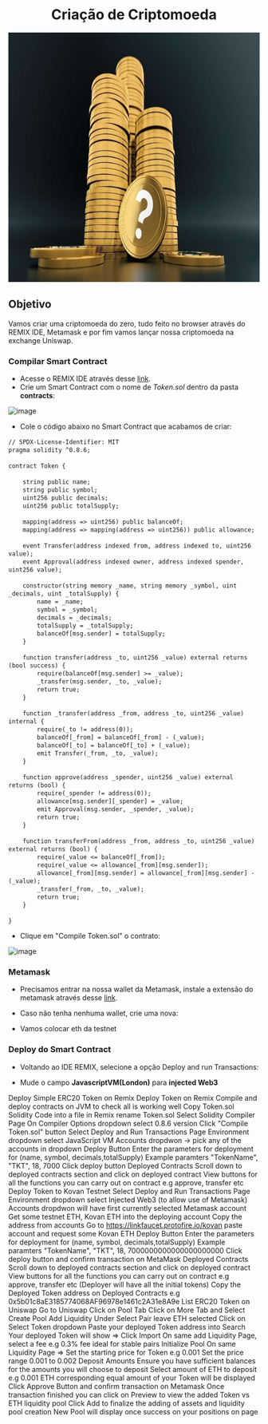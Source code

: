 <h1 align="center">Criação de Criptomoeda</h1>

<img src="coin-build.jpg" alt="coin-build" width="900" height="500">

## Objetivo

Vamos criar uma criptomoeda do zero, tudo feito no browser através do REMIX IDE, Metamask e por fim vamos lançar nossa criptomoeda na exchange Uniswap.

### Compilar Smart Contract

- Acesse o REMIX IDE através desse <a href="https://remix.ethereum.org/">link</a>.
- Crie um Smart Contract com o nome de _Token.sol_ dentro da pasta **contracts**:

![image](https://user-images.githubusercontent.com/84604722/135319543-f77f85a2-db5f-4f99-95da-d96b965066df.png)

- Cole o código abaixo no Smart Contract que acabamos de criar:

```
// SPDX-License-Identifier: MIT
pragma solidity ^0.8.6;

contract Token {

    string public name;
    string public symbol;
    uint256 public decimals;
    uint256 public totalSupply;

    mapping(address => uint256) public balanceOf;
    mapping(address => mapping(address => uint256)) public allowance;

    event Transfer(address indexed from, address indexed to, uint256 value);
    event Approval(address indexed owner, address indexed spender, uint256 value);

    constructor(string memory _name, string memory _symbol, uint _decimals, uint _totalSupply) {
        name = _name;
        symbol = _symbol;
        decimals = _decimals;
        totalSupply = _totalSupply; 
        balanceOf[msg.sender] = totalSupply;
    }

    function transfer(address _to, uint256 _value) external returns (bool success) {
        require(balanceOf[msg.sender] >= _value);
        _transfer(msg.sender, _to, _value);
        return true;
    }

    function _transfer(address _from, address _to, uint256 _value) internal {
        require(_to != address(0));
        balanceOf[_from] = balanceOf[_from] - (_value);
        balanceOf[_to] = balanceOf[_to] + (_value);
        emit Transfer(_from, _to, _value);
    }

    function approve(address _spender, uint256 _value) external returns (bool) {
        require(_spender != address(0));
        allowance[msg.sender][_spender] = _value;
        emit Approval(msg.sender, _spender, _value);
        return true;
    }

    function transferFrom(address _from, address _to, uint256 _value) external returns (bool) {
        require(_value <= balanceOf[_from]);
        require(_value <= allowance[_from][msg.sender]);
        allowance[_from][msg.sender] = allowance[_from][msg.sender] - (_value);
        _transfer(_from, _to, _value);
        return true;
    }

}
```

- Clique em "Compile Token.sol" o contrato:

![image](https://user-images.githubusercontent.com/84604722/135319861-f3b17a3f-d9bc-42d9-9200-1356b82b179e.png)

### Metamask

- Precisamos entrar na nossa wallet da Metamask, instale a extensão do metamask através desse <a href="https://metamask.io/download.html">link</a>.

- Caso não tenha nenhuma wallet, crie uma nova:


- Vamos colocar eth da testnet 



### Deploy do Smart Contract

- Voltando ao IDE REMIX, selecione a opção Deploy and run Transactions:

- Mude o campo **JavascriptVM(London)** para **injected Web3**






Deploy Simple ERC20 Token on Remix
Deploy Token on Remix
Compile and deploy contracts on JVM to check all is working well
Copy Token.sol Solidity Code into a file in Remix rename Token.sol
Select Solidity Compiler Page
On Compiler Options dropdown select 0.8.6 version
Click "Compile Token.sol" button
Select Deploy and Run Transactions Page
Environment dropdown select JavaScript VM
Accounts dropdwon -> pick any of the accounts in dropdown
Deploy Button
Enter the parameters for deployment for (name, symbol, decimals,totalSupply)
Example paramters "TokenName", "TKT", 18, 7000
Click deploy button
Deployed Contracts
Scroll down to deployed contracts section and click on deployed contract
View buttons for all the functions you can carry out on contract e.g approve, transfer etc
Deploy Token to Kovan Testnet
Select Deploy and Run Transactions Page
Environment dropdown select Injected Web3 (to allow use of Metamask)
Accounts dropdwon will have first currently selected Metamask account
Get some testnet ETH, Kovan ETH into the deploying account
Copy the address from accounts
Go to https://linkfaucet.protofire.io/kovan paste account and request some Kovan ETH
Deploy Button
Enter the parameters for deployment for (name, symbol, decimals,totalSupply)
Example paramters "TokenName", "TKT", 18, 7000000000000000000000
Click deploy button and confirm transaction on MetaMask
Deployed Contracts
Scroll down to deployed contracts section and click on deployed contract
View buttons for all the functions you can carry out on contract e.g approve, transfer etc (Deployer will have all the initial tokens)
Copy the Deployed Token address on Deployed Contracts e.g 0x5b01c8aE3185774068AF96978e1461c2A31e8A9e
List ERC20 Token on Uniswap
Go to Uniswap
Click on Pool Tab
Click on More Tab and Select Create Pool
Add Liquidity
Under Select Pair leave ETH selected
Click on Select Token dropdown
Paste your deployed Token address into Search
Your deployed Token will show => Click Import
On same add Liquidity Page, select a fee e.g 0.3% fee ideal for stable pairs
Initialize Pool
On same Liquidity Page => Set the starting price for Token e.g 0.001
Set the price range 0.001 to 0.002
Deposit Amounts
Ensure you have sufficient balances for the amounts you will choose to deposit
Select amount of ETH to deposit e.g 0.001 ETH corresponding equal amount of your Token will be displayed
Click Approve Button and confirm transaction on Metamask
Once transaction finished you can click on Preview to view the added Token vs ETH liquidity pool
Click Add to finalize the adding of assets and liquidity pool creation
New Pool will display once success on your positions on page
